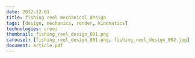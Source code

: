 ```yaml
---
date: 2012-12-01
title: fishing reel mechanical design
tags: [design, mechanics, render, kinematics]
technologies: creo; 
thumbnail: fishing_reel_design_001.png
carousel: [fishing_reel_design_001.png, fishing_reel_design_002.jpg]
document: article.pdf
---
```

